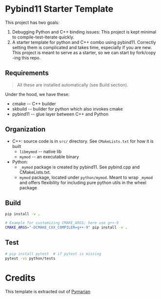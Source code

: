 # Pybind11 Starter Template

This project has two goals:
1. Debugging Python and C++ binding issues: This project is kept minimal to compile-test-iterate quickly. 
2. A starter template for python and C++ combo using pybind11. Correctly setting them is complicated and takes time, especially if you are new. This project is meant to serve as a starter, so we can start by fork/copy -ing this repo.

## Requirements

> All these are installed automatically (see Build section).

Under the hood, we have these:

* cmake -- C++ builder
* skbuild -- builder for python which also invokes cmake
* pybind11 -- glue layer between C++ and Python


## Organization

* C++: source code is in `src/` directory. See `CMakeLists.txt` for how it is built
  * `libmymod` -- native lib
  * `mymod` -- an executable binary 
* Python: 
  * `_mymod` package is created by pybind11. See pybind.cpp and CMakeLists.txt. 
  * `mymod` package, located under `python/mymod`. Meant to wrap `_mymod` and offers flexibility for including pure python utils in the wheel package



## Build 

```bash
pip install -v .

# Example for customizing CMAKE_ARGS; here use g++-9
CMAKE_ARGS="-DCMAKE_CXX_COMPILER=g++-9" pip install -v .
```

## Test

```bash
# pip install pytest  # if pytest is missing
pytest -vs python/tests
```


# Credits 
This template is extracted out of [Pymarian](https://github.com/marian-nmt/marian-dev/pull/1013) 
